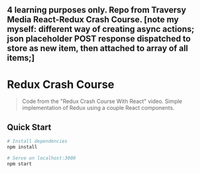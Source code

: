 4 learning purposes only.
Repo from Traversy Media React-Redux Crash Course.
[note my myself: different way of creating async actions; json placeholder POST response dispatched to store as new item, then attached to array of all items;]
----


# Redux Crash Course

> Code from the "Redux Crash Course With React" video. Simple implementation of Redux using a couple React components.

## Quick Start

```bash
# Install dependencies
npm install

# Serve on localhost:3000
npm start
```
